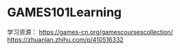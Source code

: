 # GAMES101Learning
学习资源：
https://games-cn.org/gamescoursescollection/
https://zhuanlan.zhihu.com/p/410516332
